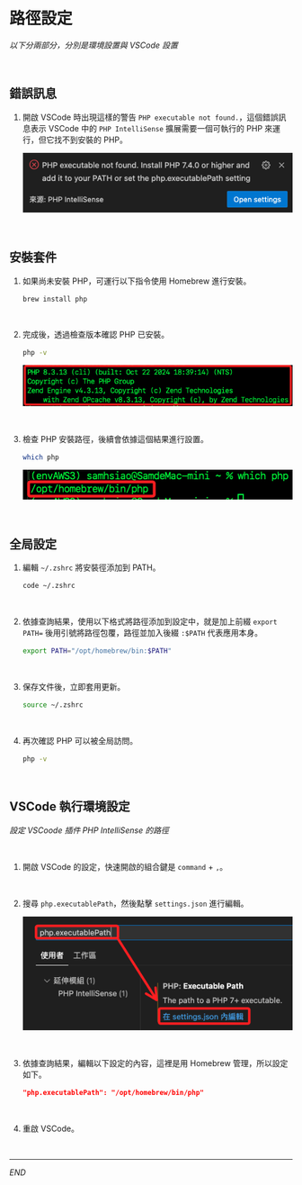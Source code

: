 # 路徑設定

_以下分兩部分，分別是環境設置與 VSCode 設置_

<br>

## 錯誤訊息

1. 開啟 VSCode 時出現這樣的警告 `PHP executable not found.`，這個錯誤訊息表示 VSCode 中的 `PHP IntelliSense` 擴展需要一個可執行的 PHP 來運行，但它找不到安裝的 PHP。

    ![](images/img_01.png)

<br>

## 安裝套件

1. 如果尚未安裝 PHP，可運行以下指令使用 Homebrew 進行安裝。

    ```bash
    brew install php
    ```

<br>

2. 完成後，透過檢查版本確認 PHP 已安裝。

    ```bash
    php -v
    ```

    ![](images/img_02.png)

<br>

3. 檢查 PHP 安裝路徑，後續會依據這個結果進行設置。

    ```bash
    which php
    ```

    ![](images/img_03.png)

<br>

## 全局設定

1. 編輯 `~/.zshrc` 將安裝徑添加到 PATH。

    ```bash
    code ~/.zshrc
    ```

<br>

2. 依據查詢結果，使用以下格式將路徑添加到設定中，就是加上前綴 `export PATH=` 後用引號將路徑包覆，路徑並加入後綴 `:$PATH` 代表應用本身。

    ```bash
    export PATH="/opt/homebrew/bin:$PATH"
    ```

<br>

3. 保存文件後，立即套用更新。

    ```bash
    source ~/.zshrc
    ```

<br>

4. 再次確認 PHP 可以被全局訪問。

    ```bash
    php -v
    ```

<br>

## VSCode 執行環境設定

_設定 VSCoode 插件 PHP IntelliSense 的路徑_

<br>

1. 開啟 VSCode 的設定，快速開啟的組合鍵是 `command` + `,`。

<br>

2. 搜尋 `php.executablePath`，然後點擊 `settings.json` 進行編輯。

    ![](images/img_04.png)

<br>

3. 依據查詢結果，編輯以下設定的內容，這裡是用 Homebrew 管理，所以設定如下。

    ```json
    "php.executablePath": "/opt/homebrew/bin/php"
    ```

<br>

4. 重啟 VSCode。

<br>

___

_END_
